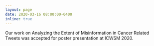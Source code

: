 ```yaml
---
layout: page
date: 2020-03-16 08:00:00-0400
inline: true
---
```


Our work on Analyzing the Extent of Misinformation in Cancer Related Tweets was accepted for poster presentation at ICWSM 2020.
